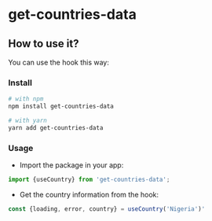 # get-countries-data

## How to use it?

You can use the hook this way:

### Install
```bash
# with npm
npm install get-countries-data

# with yarn
yarn add get-countries-data
```

### Usage

- Import the package in your app:
```js
import {useCountry} from 'get-countries-data';
```
- Get the country information from the hook:
```js
const {loading, error, country} = useCountry('Nigeria')'
```